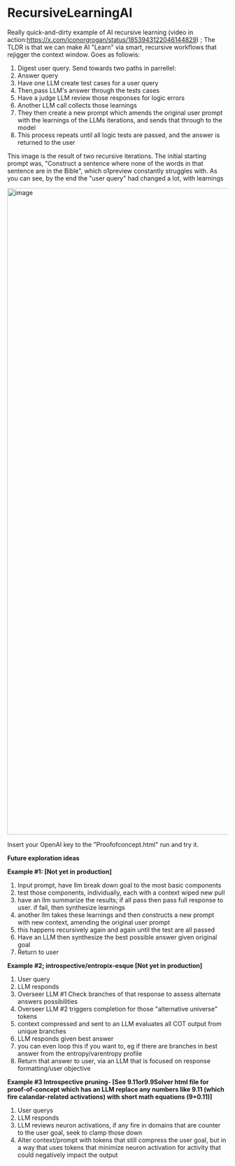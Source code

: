 # RecursiveLearningAI
Really quick-and-dirty example of AI recursive learning (video in action:https://x.com/jconorgrogan/status/1853943122046144829) ; The TLDR is that we can make AI "Learn" via smart, recursive workflows that rejigger the context window.  Goes as followis:

1. Digest user query. Send towards two paths in parrellel:
2. Answer query
3. Have one LLM create test cases for a user query
4. Then,pass LLM's answer through the tests cases
5. Have a judge LLM review those responses for logic errors
6. Another LLM call collects those learnings
7. They then create a new prompt which amends the original user prompt with the learnings of the LLMs iterations, and sends that through to the model
8. This process repeats until all logic tests are passed, and the answer is returned to the user

This image is the result of two recursive iterations. The initial starting prompt was, "Construct a sentence where none of the words in that sentence are in the Bible", which o1preview constantly struggles with. As you can see, by the end the "user query" had changed a lot, with learnings 

<img width="1479" alt="image" src="https://github.com/user-attachments/assets/8c637b0d-6150-44a0-9c06-48a8352cfe51">

Insert your OpenAI key to the "Proofofconcept.html" run and try it.

 **Future exploration ideas**

**Example #1: [Not yet in production]**

1. Input prompt, have llm break down goal to the most basic components 
2. test those components, individually, each with a context wiped new pull 
3. have an llm summarize the results; if all pass then pass full response to user. if fail, then synthesize learnings 
4. another llm takes these learnings and then constructs a new prompt with new context, amending the original user prompt 
5. this happens recursively again and again until the test are all passed
6. Have an LLM then synthesize the best possible answer given original goal
7. Return to user

**Example #2; introspective/entropix-esque [Not yet in production]**
1. User query
2.  LLM responds
3. Overseer LLM #1 Check branches of that response to assess alternate answers possibilities
4. Overseer LLM #2 triggers completion  for those "alternative universe" tokens 
5. context compressed and sent to an  LLM evaluates all COT output from unique branches 
6. LLM responds given best answer
7. you can even loop this if you want to, eg if there are branches in best answer from the entropy/varentropy profile
8. Return that answer to user, via an LLM that is focused on response formatting/user objective

**Example #3 Introspective pruning- [See 9.11or9.9Solver html file for proof-of-concept which has an LLM replace any numbers like 9.11 (which fire calandar-related activations) with short math equations (9+0.11)]**
1. User querys
2. LLM responds
3. LLM reviews neuron activations, if any fire in domains that are counter to the user goal, seek to clamp those down
4. Alter context/prompt with tokens that still compress the user goal, but in a way that uses tokens that minimize neuron activation for activity that could negatively impact the output
